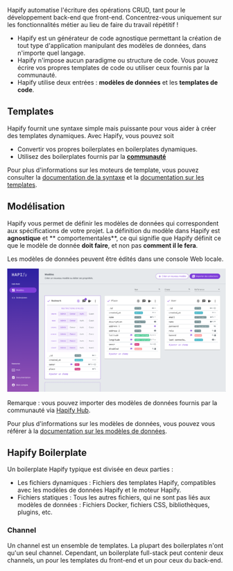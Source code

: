 Hapify automatise l'écriture des opérations CRUD, tant pour le développement back-end que front-end.
Concentrez-vous uniquement sur les fonctionnalités métier au lieu de faire du travail répétitif !

- Hapify est un générateur de code agnostique permettant la création de tout type d'application manipulant des modèles de données, dans n'importe quel langage.
- Hapify n'impose aucun paradigme ou structure de code. Vous pouvez écrire vos propres templates de code ou utiliser ceux fournis par la communauté.
- Hapify utilise deux entrées : **modèles de données** et les **templates de code**.

## Templates

Hapify fournit une syntaxe simple mais puissante pour vous aider à créer des templates dynamiques.
Avec Hapify, vous pouvez soit

- Convertir vos propres boilerplates en boilerplates dynamiques.
- Utilisez des boilerplates fournis par la **[communauté](https://hub.hapify.io/)**

Pour plus d'informations sur les moteurs de template, vous pouvez consulter la [documentation de la syntaxe](../../templating/hapify/syntax/) et la [documentation sur les templates](../../templating/javascript/usage/).

## Modélisation 

Hapify vous permet de définir les modèles de données qui correspondent aux spécifications de votre projet. La définition du modèle dans Hapify est **agnostique** et ** comportementales**, ce qui signifie que Hapify définit ce que le modèle de donnée **doit faire**, et non pas **comment il le fera**.

Les modèles de données peuvent être édités dans une console Web locale.

![Hapify GUI - models edition](../../assets/gui-models-access.png 'Models Edition')

Remarque : vous pouvez importer des modèles de données fournis par la communauté via [Hapify Hub](https://hub.hapify.io/).

Pour plus d'informations sur les modèles de données, vous pouvez vous référer à la [documentation sur les modèles de données](../models/).

## Hapify Boilerplate

Un boilerplate Hapify typique est divisée en deux parties : 

- Les fichiers dynamiques : Fichiers des templates Hapify, compatibles avec les modèles de données Hapify et le moteur Hapify.
- Fichiers statiques : Tous les autres fichiers, qui ne sont pas liés aux modèles de données : Fichiers Docker, fichiers CSS, bibliothèques, plugins, etc.

### Channel

Un channel est un ensemble de templates. La plupart des boilerplates n'ont qu'un seul channel. Cependant, un boilerplate full-stack peut contenir deux channels, un pour les templates du front-end et un pour ceux du back-end.
